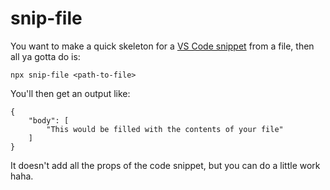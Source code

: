 # snip-file
You want to make a quick skeleton for a [VS Code snippet](https://code.visualstudio.com/docs/editor/userdefinedsnippets) from a file, then all ya gotta do is:
```
npx snip-file <path-to-file>
```

You'll then get an output like:
```
{
    "body": [
        "This would be filled with the contents of your file"
    ]
}
```

It doesn't add all the props of the code snippet, but you can do a little work haha.